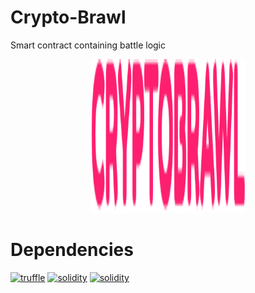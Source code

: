 # Crypto-Brawl
Smart contract containing battle logic

<p align="center">
  <img width="246" height ="246"  alt="CryptoBrawl logo" src = "./assets/CRYPTOBRAWL.svg">
</p>

# Dependencies 
[![truffle](https://img.shields.io/badge/truffle-docs-orange.svg)](https://truffleframework.com/docs)
[![solidity](https://img.shields.io/badge/solidity-docs-red.svg)](https://solidity.readthedocs.io/en/develop/)
[![solidity](https://img.shields.io/badge/skale-docs-yellow.svg)](https://developers.skale.network/interchain-messaging-agent-code-samples)

